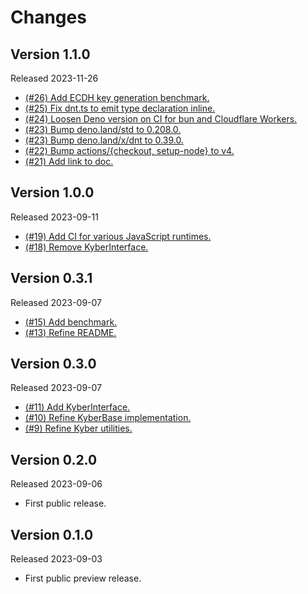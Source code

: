 # Changes

## Version 1.1.0

Released 2023-11-26

- [(#26) Add ECDH key generation benchmark.](https://github.com/dajiaji/crystals-kyber-js/pull/26)
- [(#25) Fix dnt.ts to emit type declaration inline.](https://github.com/dajiaji/crystals-kyber-js/pull/25)
- [(#24) Loosen Deno version on CI for bun and Cloudflare Workers.](https://github.com/dajiaji/crystals-kyber-js/pull/24)
- [(#23) Bump deno.land/std to 0.208.0.](https://github.com/dajiaji/crystals-kyber-js/pull/23)
- [(#23) Bump deno.land/x/dnt to 0.39.0.](https://github.com/dajiaji/crystals-kyber-js/pull/23)
- [(#22) Bump actions/{checkout, setup-node} to v4.](https://github.com/dajiaji/crystals-kyber-js/pull/22)
- [(#21) Add link to doc.](https://github.com/dajiaji/crystals-kyber-js/pull/21)

## Version 1.0.0

Released 2023-09-11

- [(#19) Add CI for various JavaScript runtimes.](https://github.com/dajiaji/crystals-kyber-js/pull/19)
- [(#18) Remove KyberInterface.](https://github.com/dajiaji/crystals-kyber-js/pull/18)

## Version 0.3.1

Released 2023-09-07

- [(#15) Add benchmark.](https://github.com/dajiaji/crystals-kyber-js/pull/15)
- [(#13) Refine README.](https://github.com/dajiaji/crystals-kyber-js/pull/13)

## Version 0.3.0

Released 2023-09-07

- [(#11) Add KyberInterface.](https://github.com/dajiaji/crystals-kyber-js/pull/11)
- [(#10) Refine KyberBase implementation.](https://github.com/dajiaji/crystals-kyber-js/pull/10)
- [(#9) Refine Kyber utilities.](https://github.com/dajiaji/crystals-kyber-js/pull/9)

## Version 0.2.0

Released 2023-09-06

- First public release.

## Version 0.1.0

Released 2023-09-03

- First public preview release.
